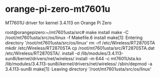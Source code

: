 # orange-pi-zero-mt7601u
MT7601U driver for kernel 3.4.113 on Orange Pi Zero

root@orangepizero:~/mt7601usta/src# make install
make -C /root/mt7601usta/src/os/linux -f Makefile.6 install
make[1]: Entering directory '/root/mt7601usta/src/os/linux'
rm -rf /etc/Wireless/RT2870STA
mkdir /etc/Wireless/RT2870STA
cp /root/mt7601usta/src/RT2870STA.dat /etc/Wireless/RT2870STA/.
install -d /lib/modules/3.4.113-sun8i/kernel/drivers/net/wireless/
install -m 644 -c mt7601Usta.ko /lib/modules/3.4.113-sun8i/kernel/drivers/net/wireless/
/sbin/depmod -a 3.4.113-sun8i
make[1]: Leaving directory '/root/mt7601usta/src/os/linux'
